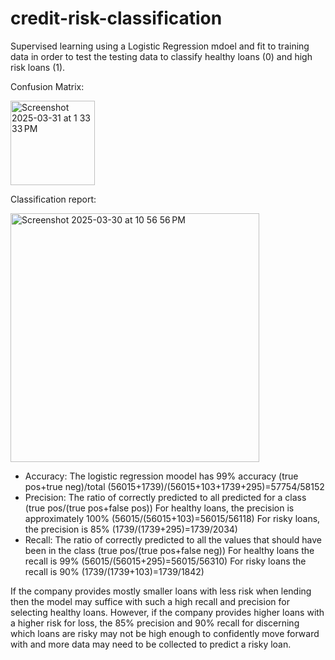 # credit-risk-classification

Supervised learning using a Logistic Regression mdoel and fit to training data in order to test the testing data to classify healthy loans (0) and high risk loans (1). 

Confusion Matrix:

<img width="135" alt="Screenshot 2025-03-31 at 1 33 33 PM" src="https://github.com/user-attachments/assets/07b703b6-5c3f-44c6-a125-792099f10361" />

Classification report:

<img width="398" alt="Screenshot 2025-03-30 at 10 56 56 PM" src="https://github.com/user-attachments/assets/87c2c8c4-0922-4aec-bd21-71295a4d90b3" />

- Accuracy: The logistic regression moodel has 99% accuracy (true pos+true neg)/total (56015+1739)/(56015+103+1739+295)=57754/58152
- Precision: The ratio of correctly predicted to all predicted for a class (true pos/(true pos+false pos))
    For healthy loans, the precision is approximately 100% (56015/(56015+103)=56015/56118)
    For risky loans, the precision is 85% (1739/(1739+295)=1739/2034)
- Recall: The ratio of correctly predicted to all the values that should have been in the class (true pos/(true pos+false neg))
    For healthy loans the recall is 99% (56015/(56015+295)=56015/56310)
    For risky loans the recall is 90% (1739/(1739+103)=1739/1842)

If the company provides mostly smaller loans with less risk when lending then the model may suffice with such a high recall and precision for selecting healthy loans. However, if the company provides higher loans with a higher risk for loss, the 85% precision and 90% recall for discerning which loans are risky may not be high enough to confidently move forward with and more data may need to be collected to predict a risky loan. 
